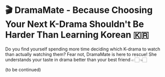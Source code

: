 # 🎬 DramaMate - Because Choosing Your Next K-Drama Shouldn't Be Harder Than Learning Korean 🇰🇷 

Do you find yourself spending more time deciding which K-drama to watch than actually watching them? Fear not, DramaMate is here to rescue! She understands your taste in drama better than your best friend 👉🏻👈🏻


(to be continued)
